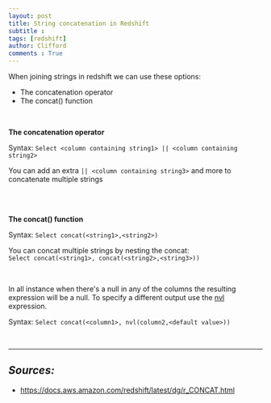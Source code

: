 ```yaml
---
layout: post
title: String concatenation in Redshift
subtitle :  
tags: [redshift]
author: Clifford
comments : True
---
```



When joining strings in redshift we can use these options:   
- The concatenation operator
- The concat() function

<br>

**The concatenation operator**  

Syntax: `Select <column containing string1> || <column containing string2>`  
  
You can add an extra `|| <column containing string3>` and more to concatenate multiple strings

<br>

<br>

**The concat() function**   

Syntax: `Select concat(<string1>,<string2>)`   
  
You can concat multiple strings by nesting the concat:  
`Select concat(<string1>, concat(<string2>,<string3>))`  

<br>

In all instance when there's a null in any of the columns the resulting expression will be a null. To specify a different output use the [nvl](https://docs.aws.amazon.com/redshift/latest/dg/r_NVL_function.html) expression.  

Syntax: `Select concat(<column1>, nvl(column2,<default value>))`   

<br>

<hr>

## _Sources:_
- <https://docs.aws.amazon.com/redshift/latest/dg/r_CONCAT.html>